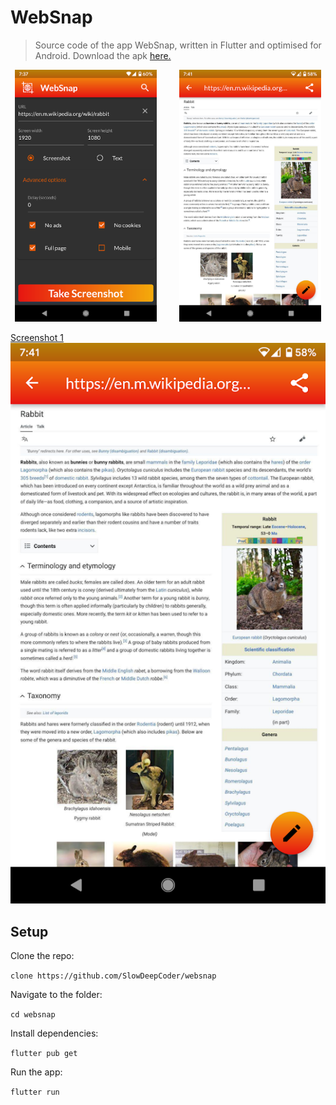 # WebSnap

> Source code of the app WebSnap, written in Flutter and optimised for Android. Download the apk [here.](https://play.google.com/store/apps/details?id=com.piggyapps.websnap)

<p align="center">
  <img alt="Screenshot 1" src="/assets/screenshots/screenshot1.png" width="45%">
&nbsp; &nbsp; &nbsp; &nbsp;
  <img alt="Screenshot 2" src="/assets/screenshots/screenshot2.png" width="45%">
</p>



[Screenshot 1](/assets/screenshots/screenshot1.png "WebSnap") ![Screenshot 2](/assets/screenshots/screenshot2.png "WebSnap")

## Setup

Clone the repo:

`clone https://github.com/SlowDeepCoder/websnap`

Navigate to the folder:

`cd websnap`

Install dependencies:

`flutter pub get`

Run the app:

`flutter run`